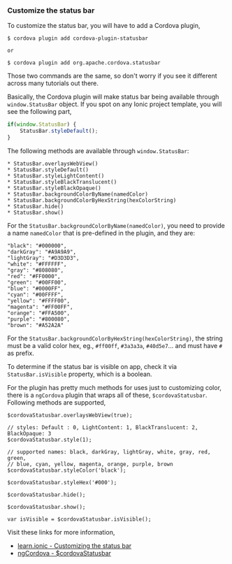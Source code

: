 ### Customize the status bar

To customize the status bar, you will have to add a Cordova plugin,

```
$ cordova plugin add cordova-plugin-statusbar

or

$ cordova plugin add org.apache.cordova.statusbar
```

Those two commands are the same, so don't worry if you see it different across many tutorials out there.

Basically, the Cordova plugin will make status bar being available through `window.StatusBar` object. If you spot on any Ionic project template, you will see the following part,

```js
if(window.StatusBar) {
    StatusBar.styleDefault();
}
```

The following methods are available through `window.StatusBar`:

```
* StatusBar.overlaysWebView()
* StatusBar.styleDefault()
* StatusBar.styleLightContent()
* StatusBar.styleBlackTranslucent()
* StatusBar.styleBlackOpaque()
* StatusBar.backgroundColorByName(namedColor)
* StatusBar.backgroundColorByHexString(hexColorString)
* StatusBar.hide()
* StatusBar.show()
```

For the `StatusBar.backgroundColorByName(namedColor)`, you need to provide a name `namedColor` that is pre-defined in the plugin, and they are:

```
"black": "#000000",
"darkGray": "#A9A9A9",
"lightGray": "#D3D3D3",
"white": "#FFFFFF",
"gray": "#808080",
"red": "#FF0000",
"green": "#00FF00",
"blue": "#0000FF",
"cyan": "#00FFFF",
"yellow": "#FFFF00",
"magenta": "#FF00FF",
"orange": "#FFA500",
"purple": "#800080",
"brown": "#A52A2A"
```

For the `StatusBar.backgroundColorByHexString(hexColorString)`, the string must be a valid color hex, eg., `#ff00ff`, `#3a3a3a`, `#40d5e7`... and must have `#` as prefix.

To determine if the status bar is visible on app, check it via `StatusBar.isVisible` property, which is a boolean.

For the plugin has pretty much methods for uses just to customizing color, there is a `ngCordova` plugin that wraps all of these, `$cordovaStatusbar`. Following methods are supported,

```
$cordovaStatusbar.overlaysWebView(true);

// styles: Default : 0, LightContent: 1, BlackTranslucent: 2, BlackOpaque: 3
$cordovaStatusbar.style(1);

// supported names: black, darkGray, lightGray, white, gray, red, green,
// blue, cyan, yellow, magenta, orange, purple, brown
$cordovaStatusbar.styleColor('black');

$cordovaStatusbar.styleHex('#000');

$cordovaStatusbar.hide();

$cordovaStatusbar.show();

var isVisible = $cordovaStatusbar.isVisible();
```

Visit these links for more information,

* [learn.ionic - Customizing the status bar](http://learn.ionicframework.com/formulas/customizing-the-status-bar/)
* [ngCordova - $cordovaStatusbar](http://ngcordova.com/docs/plugins/statusbar/)




